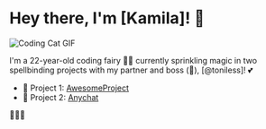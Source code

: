 # Hey there, I'm [Kamila]! 👋

![Coding Cat GIF](https://i.pinimg.com/originals/48/9f/71/489f7128c61eb0c4f2b6bc882708ef6e.gif)

I'm a 22-year-old coding fairy 🧚‍♀️ currently sprinkling magic in two spellbinding projects with my partner and boss (🥶), [@toniless]! 💕

- 🔭 Project 1: [AwesomeProject](https://github.com/DreanGit/AwesomeProject.git)
- 🌱 Project 2: [Anychat](https://github.com/toniles/anychat.git)


🌟🌟🌟
